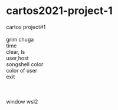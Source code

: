 # cartos2021-project-1
cartos project#1\
 \
grim chuga \
time\
clear, ls\
user,host\
songshell color\
color of user\
exit\
\
\
\
window wsl2




